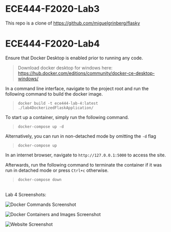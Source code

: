 # ECE444-F2020-Lab3

This repo is a clone of https://github.com/miguelgrinberg/flasky

# ECE444-F2020-Lab4

Ensure that Docker Desktop is enabled prior to running any code.

>Download docker desktop for windows here: https://hub.docker.com/editions/community/docker-ce-desktop-windows/

In a command line interface, navigate to the project root and run the following command to build the docker image.
>```docker build -t ece444-lab-4:latest ./lab4DockerizedFlaskApplication/```

To start up a container, simply run the following command.
>```docker-compose up -d```

Alternatively, you can run in non-detached mode by omitting the `-d` flag 
>```docker-compose up```

In an internet browser, navigate to `http://127.0.0.1:5000` to access the site.

Afterwards, run the following command to terminate the container if it was run in detached mode or press `Ctrl+c` 
otherwise.
>```docker-compose down```

<br>
Lab 4 Screenshots:<br>

![Docker Commands Screenshot](https://github.com/Zeryllium/ECE444-F2020-Lab3/blob/Lab4_Microservice_Experiment/Docker_Commands_Screenshot.jpg?raw=true)

![Docker Containers and Images Screenshot](https://github.com/Zeryllium/ECE444-F2020-Lab3/blob/Lab4_Microservice_Experiment/Docker_Containers_and_Images_Screenshot.jpg?raw=true)

![Website Screenshot](https://github.com/Zeryllium/ECE444-F2020-Lab3/blob/Lab4_Microservice_Experiment/Website_Screenshot.jpg?raw=true)

